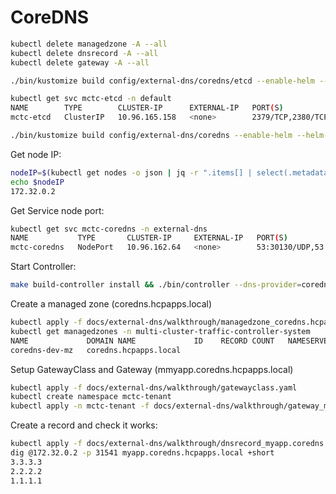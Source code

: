 # CoreDNS

```bash
kubectl delete managedzone -A --all
kubectl delete dnsrecord -A --all
kubectl delete gateway -A --all
```

```bash
./bin/kustomize build config/external-dns/coredns/etcd --enable-helm --helm-command ./bin/helm --load-restrictor LoadRestrictionsNone | kubectl apply -f -
```

```bash
kubectl get svc mctc-etcd -n default
NAME        TYPE        CLUSTER-IP      EXTERNAL-IP   PORT(S)             AGE
mctc-etcd   ClusterIP   10.96.165.158   <none>        2379/TCP,2380/TCP   20s
```

```bash
./bin/kustomize build config/external-dns/coredns --enable-helm --helm-command ./bin/helm --load-restrictor LoadRestrictionsNone | kubectl apply -f -
```

Get node IP:
```bash
nodeIP=$(kubectl get nodes -o json | jq -r ".items[] | select(.metadata.name == \"mctc-control-plane-control-plane\").status | .addresses[] | select(.type == \"InternalIP\").address")
echo $nodeIP
172.32.0.2
```

Get Service node port:
```bash
kubectl get svc mctc-coredns -n external-dns
NAME           TYPE       CLUSTER-IP     EXTERNAL-IP   PORT(S)                     AGE
mctc-coredns   NodePort   10.96.162.64   <none>        53:30130/UDP,53:30130/TCP   6m12s
```

Start Controller:
```bash
make build-controller install && ./bin/controller --dns-provider=coredns
```

Create a managed zone (coredns.hcpapps.local)
```bash
kubectl apply -f docs/external-dns/walkthrough/managedzone_coredns.hcpapps.local.yaml -n multi-cluster-traffic-controller-system
kubectl get managedzones -n multi-cluster-traffic-controller-system
NAME             DOMAIN NAME             ID    RECORD COUNT   NAMESERVERS   READY
coredns-dev-mz   coredns.hcpapps.local
````

Setup GatewayClass and Gateway (mmyapp.coredns.hcpapps.local)

```bash
kubectl apply -f docs/external-dns/walkthrough/gatewayclass.yaml
kubectl create namespace mctc-tenant
kubectl apply -n mctc-tenant -f docs/external-dns/walkthrough/gateway_myapp.coredns.hcpapps.local.yaml
```

Create a record and check it works:
```bash
kubectl apply -f docs/external-dns/walkthrough/dnsrecord_myapp.coredns.hcpapps.local.yaml 
dig @172.32.0.2 -p 31541 myapp.coredns.hcpapps.local +short
3.3.3.3
2.2.2.2
1.1.1.1
```

